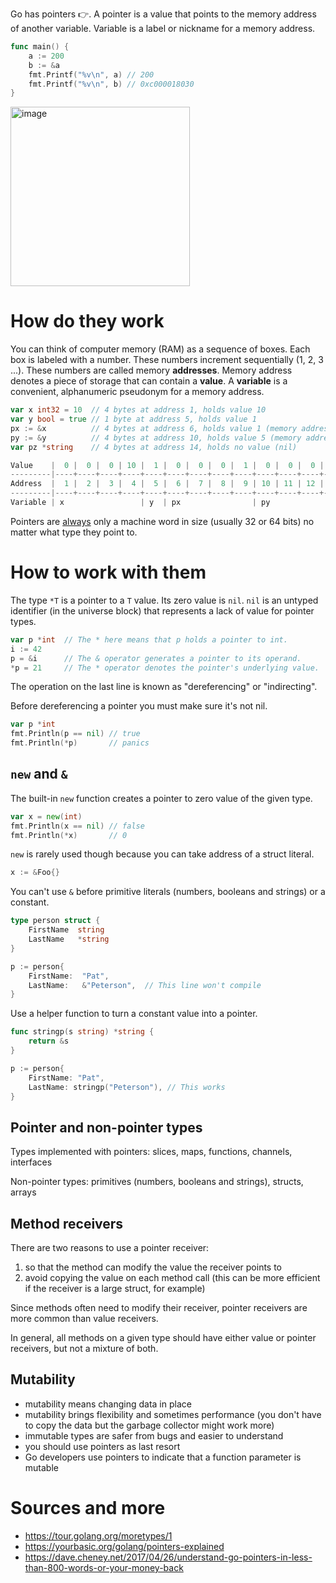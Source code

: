 Go has pointers 👉. A pointer is a value that points to the memory address of another variable. Variable is a label or nickname for a memory address.

```go
func main() {
	a := 200
	b := &a
	fmt.Printf("%v\n", a) // 200
	fmt.Printf("%v\n", b) // 0xc000018030
}
```

<img width="287" alt="image" src="https://user-images.githubusercontent.com/1047259/171110311-7456b542-da42-4a50-8e28-380ea01e7abc.png">

# How do they work

You can think of computer memory (RAM) as a sequence of boxes. Each box is labeled with a number. These numbers increment sequentially (1, 2, 3 ...). These numbers are called memory **addresses**. Memory address denotes a piece of storage that can contain a **value**. A **variable** is a convenient, alphanumeric pseudonym for a memory address.

```go
var x int32 = 10  // 4 bytes at address 1, holds value 10
var y bool = true // 1 byte at address 5, holds value 1
px := &x          // 4 bytes at address 6, holds value 1 (memory address of x)
py := &y          // 4 bytes at address 10, holds value 5 (memory address of y)
var pz *string    // 4 bytes at address 14, holds no value (nil)

Value    |  0 |  0 |  0 | 10 |  1 |  0 |  0 |  0 |  1 |  0 |  0 |  0 |  5 |  0 |  0 |  0 |  0 |
---------|----+----+----+----+----+----+----+----+----+----+----+----+----+----+----+----+----+
Address  |  1 |  2 |  3 |  4 |  5 |  6 |  7 |  8 |  9 | 10 | 11 | 12 | 13 | 14 | 15 | 16 | 17 |
---------|----+----+----+----+----+----+----+----+----+----+----+----+----+----+----+----+----+
Variable | x                 | y  | px                | py                | pz                |
```

Pointers are [always](https://go.dev/play/p/t638QHuE21E) only a machine word in size (usually 32 or 64 bits) no matter what type they point to.

# How to work with them

The type `*T` is a pointer to a `T` value. Its zero value is `nil`. `nil` is an untyped identifier (in the universe block) that represents a lack of value for pointer types.

```go
var p *int  // The * here means that p holds a pointer to int.
i := 42
p = &i      // The & operator generates a pointer to its operand.
*p = 21     // The * operator denotes the pointer's underlying value.
```

The operation on the last line is known as "dereferencing" or "indirecting".

Before dereferencing a pointer you must make sure it's not nil.

```go
var p *int
fmt.Println(p == nil) // true
fmt.Println(*p)       // panics
```

## `new` and `&`

The built-in `new` function creates a pointer to zero value of the given type.

```go
var x = new(int)
fmt.Println(x == nil) // false
fmt.Println(*x)       // 0
```

`new` is rarely used though because you can take address of a struct literal.

```go
x := &Foo{}
```

You can't use `&` before primitive literals (numbers, booleans and strings) or a constant.

```go
type person struct {
    FirstName  string
    LastName   *string
}

p := person{
    FirstName:  "Pat",
    LastName:   &"Peterson",  // This line won't compile
}
```

Use a helper function to turn a constant value into a pointer.

```go
func stringp(s string) *string {
    return &s
}

p := person{
    FirstName: "Pat",
    LastName: stringp("Peterson"), // This works
}
```

## Pointer and non-pointer types

Types implemented with pointers: slices, maps, functions, channels, interfaces

Non-pointer types: primitives (numbers, booleans and strings), structs, arrays

## Method receivers

There are two reasons to use a pointer receiver:

1. so that the method can modify the value the receiver points to
2. avoid copying the value on each method call (this can be more efficient if the receiver is a large struct, for example)

Since methods often need to modify their receiver, pointer receivers are more common than value receivers.

In general, all methods on a given type should have either value or pointer receivers, but not a mixture of both.

## Mutability

* mutability means changing data in place
* mutability brings flexibility and sometimes performance (you don't have to copy the data but the garbage collector might work more)
* immutable types are safer from bugs and easier to understand
* you should use pointers as last resort
* Go developers use pointers to indicate that a function parameter is mutable

# Sources and more

* https://tour.golang.org/moretypes/1
* https://yourbasic.org/golang/pointers-explained
* https://dave.cheney.net/2017/04/26/understand-go-pointers-in-less-than-800-words-or-your-money-back
